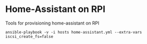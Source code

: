 Home-Assistant on RPI
=====================

Tools for provisioning home-assistant on RPI

```
ansible-playbook -v -i hosts home-assistant.yml --extra-vars iscsi_create_fs=false
```
